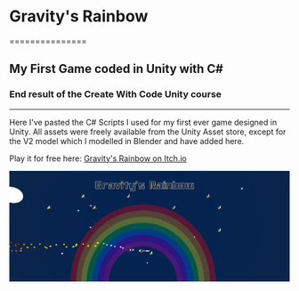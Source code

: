 # Gravity's Rainbow
===============
## My First Game coded in Unity with C#
### End result of the Create With Code Unity course  
----------------
Here I've pasted the C# Scripts I used for my first ever game designed in Unity. All assets were freely available from the Unity Asset store, except for the V2 model which I modelled in Blender and have added here.




Play it for free here:
[Gravity's Rainbow on Itch.io](https://levity152.itch.io/gravitys-rainbow)

![alt text](https://github.com/LAOLeary/GRainbow/blob/main/GR%20thumbnail.jpg "Logo Title Text 1")

